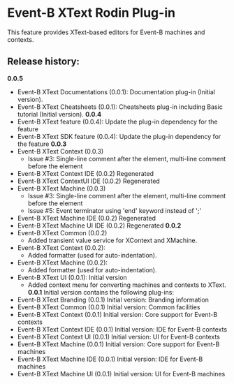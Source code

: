 # Event-B XText Rodin Plug-in #

This feature provides XText-based editors for Event-B machines and contexts.

Release history:
-------------
**0.0.5**
  - Event-B XText Documentations (0.0.1): Documentation plug-in (Initial version).
  - Event-B XText Cheatsheets (0.0.1): Cheatsheets plug-in including Basic tutorial (Initial version).
**0.0.4**
  - Event-B XText feature (0.0.4): Update the plug-in dependency for the feature
  - Event-B XText SDK feature (0.0.4): Update the plug-in dependency for the feature
**0.0.3**
  - Event-B XText Context (0.0.3) 
    + Issue #3: Single-line comment after the element, multi-line comment before
    the element
  - Event-B XText Context IDE (0.0.2) Regenerated
  - Event-B XText ContextUI IDE (0.0.2) Regenerated
  - Event-B XText Machine (0.0.3) 
    + Issue #3: Single-line comment after the element, multi-line comment before
    the element
    + Issue #5: Event terminator using 'end' keyword instead of ';'
  - Event-B XText Machine IDE (0.0.2) Regenerated
  - Event-B XText Machine UI IDE (0.0.2) Regenerated
**0.0.2**
  - Event-B XText Common (0.0.2)
    + Added transient value service for XContext and XMachine.
  - Event-B XText Context (0.0.2):
    + Added formatter (used for auto-indentation).
  - Event-B XText Machine (0.0.2):
    + Added formatter (used for auto-indentation).
  - Event-B XText UI (0.0.1): Initial version
    + Added context menu for converting machines and contexts to XText.
**0.0.1** Initial version contains the following plug-ins:
  - Event-B XText Branding (0.0.1) Initial version: Branding information
  - Event-B XText Common (0.0.1) Initial version: Common facilities
  - Event-B XText Context (0.0.1) Initial version: Core support for Event-B contexts
  - Event-B XText Context IDE (0.0.1) Initial version: IDE for Event-B contexts
  - Event-B XText Context UI (0.0.1) Initial version: UI for Event-B contexts
  - Event-B XText Machine (0.0.1) Initial version: Core support for Event-B machines
  - Event-B XText Machine IDE (0.0.1) Initial version: IDE for Event-B machines
  - Event-B XText Machine UI (0.0.1) Initial version: UI for Event-B machines

